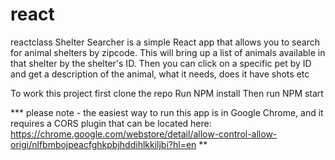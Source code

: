 # react
reactclass
Shelter Searcher is a simple React app that allows you to search for animal shelters by zipcode. This will bring up a list of animals available in that shelter by the shelter's ID. Then you can click on a specific pet by ID and get a description of the animal, what it needs, does it have shots etc 

To work this project first clone the repo
Run NPM install 
Then run NPM start

*** please note - the easiest way to run this app is in Google Chrome, and it requires a CORS plugin that can be located here: https://chrome.google.com/webstore/detail/allow-control-allow-origi/nlfbmbojpeacfghkpbjhddihlkkiljbi?hl=en **
